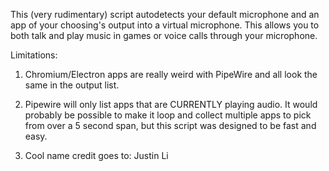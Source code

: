 This (very rudimentary) script autodetects your default microphone and an app of your choosing's output into a virtual microphone. This allows you to both talk and play music in games or voice calls through your microphone.

Limitations:
1. Chromium/Electron apps are really weird with PipeWire and all look the same in the output list.
2. Pipewire will only list apps that are CURRENTLY playing audio. It would probably be possible to make it loop and collect multiple apps to pick from over a 5 second span, but this script was designed to be fast and easy.

3. Cool name credit goes to: Justin Li

